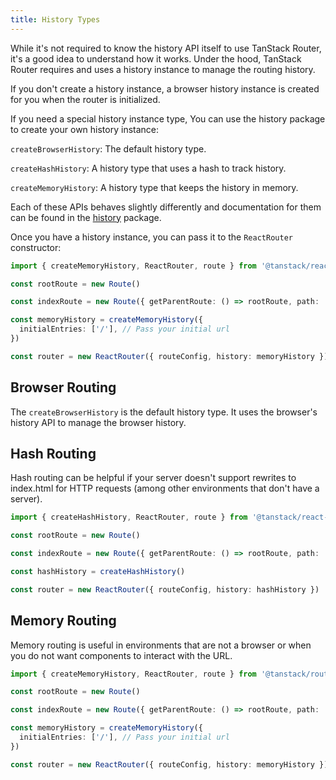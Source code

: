 ```yaml
---
title: History Types
---
```


While it's not required to know the history API itself to use TanStack Router, it's a good idea to understand how it works. Under the hood, TanStack Router requires and uses a history instance to manage the routing history.

If you don't create a history instance, a browser history instance is created for you when the router is initialized.

If you need a special history instance type, You can use the history package to create your own history instance:

`createBrowserHistory`: The default history type.

`createHashHistory`: A history type that uses a hash to track history.

`createMemoryHistory`: A history type that keeps the history in memory.

Each of these APIs behaves slightly differently and documentation for them can be found in the [history](https://github.com/remix-run/history) package.

Once you have a history instance, you can pass it to the `ReactRouter` constructor:

```ts
import { createMemoryHistory, ReactRouter, route } from '@tanstack/react-router'

const rootRoute = new Route()

const indexRoute = new Route({ getParentRoute: () => rootRoute, path: '/' })

const memoryHistory = createMemoryHistory({
  initialEntries: ['/'], // Pass your initial url
})

const router = new ReactRouter({ routeConfig, history: memoryHistory })
```

## Browser Routing

The `createBrowserHistory` is the default history type. It uses the browser's history API to manage the browser history.

## Hash Routing

Hash routing can be helpful if your server doesn't support rewrites to index.html for HTTP requests (among other environments that don't have a server).

```ts
import { createHashHistory, ReactRouter, route } from '@tanstack/react-router'

const rootRoute = new Route()

const indexRoute = new Route({ getParentRoute: () => rootRoute, path: '/' })

const hashHistory = createHashHistory()

const router = new ReactRouter({ routeConfig, history: hashHistory })
```

## Memory Routing

Memory routing is useful in environments that are not a browser or when you do not want components to interact with the URL.

```ts
import { createMemoryHistory, ReactRouter, route } from '@tanstack/router'

const rootRoute = new Route()

const indexRoute = new Route({ getParentRoute: () => rootRoute, path: '/' })

const memoryHistory = createMemoryHistory({
  initialEntries: ['/'], // Pass your initial url
})

const router = new ReactRouter({ routeConfig, history: memoryHistory })
```
